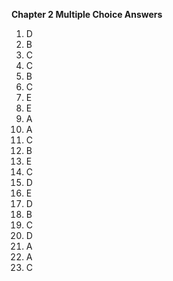 **Chapter 2 Multiple Choice Answers**

1. D
2. B
3. C
4. C
5. B
6. C
7. E
8. E
9. A
10. A
11. C
12. B
13. E
14. C
15. D
16. E
17. D
18. B
19. C
20. D
21. A
22. A
23. C
